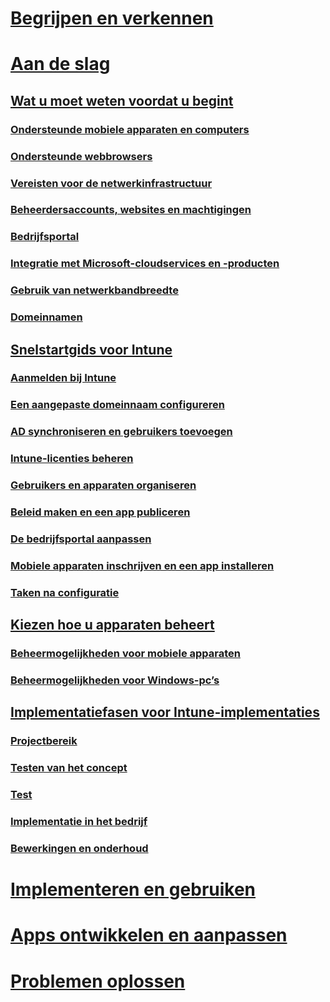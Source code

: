 # [Begrijpen en verkennen](/intune/understand-explore/introduction-to-microsoft-intune)

# [Aan de slag](what-to-know-before-you-start-microsoft-intune.md)
## [Wat u moet weten voordat u begint](what-to-know-before-you-start-microsoft-intune.md)
### [Ondersteunde mobiele apparaten en computers](supported-mobile-devices-and-computers.md)
### [Ondersteunde webbrowsers](supported-web-browsers.md)
### [Vereisten voor de netwerkinfrastructuur](network-infrastructure-requirements-for-microsoft-intune.md)
### [Beheerdersaccounts, websites en machtigingen](administrative-accounts-websites-perms.md)
### [Bedrijfsportal](microsoft-intune-company-portal.md)
### [Integratie met Microsoft-cloudservices en -producten](integration-with-cloud-services.md)
### [Gebruik van netwerkbandbreedte](network-bandwidth-use.md)
### [Domeinnamen](domain-names-for-microsoft-intune.md)

## [Snelstartgids voor Intune](start-with-a-paid-subscription-to-microsoft-intune.md)
### [Aanmelden bij Intune](start-with-a-paid-subscription-to-microsoft-intune-step-1.md)
### [Een aangepaste domeinnaam configureren](start-with-a-paid-subscription-to-microsoft-intune-step-2.md)
### [AD synchroniseren en gebruikers toevoegen](start-with-a-paid-subscription-to-microsoft-intune-step-3.md)
### [Intune-licenties beheren](start-with-a-paid-subscription-to-microsoft-intune-step-4.md)
### [Gebruikers en apparaten organiseren](start-with-a-paid-subscription-to-microsoft-intune-step-5.md)
### [Beleid maken en een app publiceren](start-with-a-paid-subscription-to-microsoft-intune-step-6.md)
### [De bedrijfsportal aanpassen](start-with-a-paid-subscription-to-microsoft-intune-step-7.md)
### [Mobiele apparaten inschrijven en een app installeren](start-with-a-paid-subscription-to-microsoft-intune-step-8.md)
### [Taken na configuratie](post-configuration-tasks.md)

## [Kiezen hoe u apparaten beheert](choose-how-to-manage-devices.md)
### [Beheermogelijkheden voor mobiele apparaten](mobile-device-management-capabilities-in-microsoft-intune.md)
### [Beheermogelijkheden voor Windows-pc’s](windows-pc-management-capabilities-in-microsoft-intune.md)

## [Implementatiefasen voor Intune-implementaties](rollout-phases-for-microsoft-intune-deployment.md)
### [Projectbereik](project-scope.md)
### [Testen van het concept](proof-of-concept.md)
### [Test](pilot.md)
### [Implementatie in het bedrijf](enterprise-rollout.md)
### [Bewerkingen en onderhoud](operations-and-maintenance.md)

<!-- # [Plan and Design](/intune/plan-design/ways-to-do-enterprise-mobility) -->
# [Implementeren en gebruiken](/intune/deploy-use/overview-of-device-and-app-lifecycles-in-microsoft-intune)
# [Apps ontwikkelen en aanpassen](/intune/develop/intune-app-sdk)
# [Problemen oplossen](/intune/troubleshoot/how-to-get-support-for-microsoft-intune)


<!--HONumber=Jun16_HO2-->


